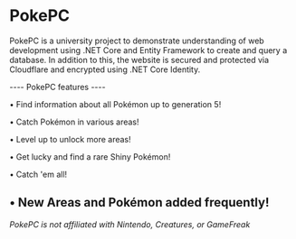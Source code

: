 # PokePC
PokePC is a university project to demonstrate understanding of web development using .NET Core and Entity Framework to create and query a database.
In addition to this, the website is secured and protected via Cloudflare and encrypted using .NET Core Identity.

---- PokePC features ----

• Find information about all Pokémon up to generation 5!

• Catch Pokémon in various areas!

• Level up to unlock more areas!

• Get lucky and find a rare Shiny Pokémon!

• Catch 'em all!


• New Areas and Pokémon added frequently!
-------------------------




*PokePC is not affiliated with Nintendo, Creatures, or GameFreak*

